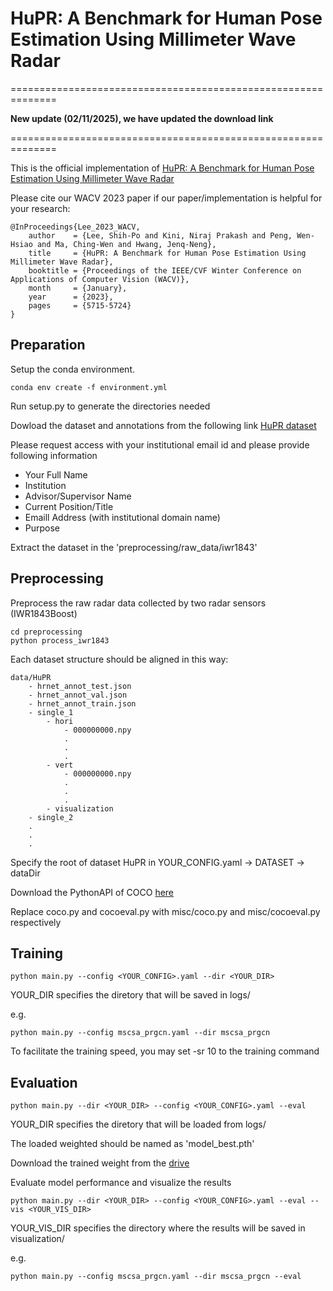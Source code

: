 #  HuPR: A Benchmark for Human Pose Estimation Using Millimeter Wave Radar

==============================================================

**New update (02/11/2025), we have updated the download link**

==============================================================

This is the official implementation of [HuPR: A Benchmark for Human Pose Estimation Using Millimeter Wave Radar](https://arxiv.org/abs/2210.12564)

Please cite our WACV 2023 paper if our paper/implementation is helpful for your research:
```
@InProceedings{Lee_2023_WACV,
    author    = {Lee, Shih-Po and Kini, Niraj Prakash and Peng, Wen-Hsiao and Ma, Ching-Wen and Hwang, Jenq-Neng},
    title     = {HuPR: A Benchmark for Human Pose Estimation Using Millimeter Wave Radar},
    booktitle = {Proceedings of the IEEE/CVF Winter Conference on Applications of Computer Vision (WACV)},
    month     = {January},
    year      = {2023},
    pages     = {5715-5724}
}

```

## Preparation

Setup the conda environment.

```
conda env create -f environment.yml
```

Run setup.py to generate the directories needed

Dowload the dataset and annotations from the following link
[HuPR dataset](https://huggingface.co/datasets/nirajpkini/HuPR)

Please request access with your institutional email id and please provide following information
- Your Full Name
- Institution
- Advisor/Supervisor Name
- Current Position/Title
- Emaill Address (with institutional domain name)
- Purpose


Extract the dataset in the 'preprocessing/raw_data/iwr1843'


## Preprocessing

Preprocess the raw radar data collected by two radar sensors (IWR1843Boost)

```
cd preprocessing
python process_iwr1843
```

Each dataset structure should be aligned in this way:
```
data/HuPR
    - hrnet_annot_test.json
    - hrnet_annot_val.json
    - hrnet_annot_train.json
    - single_1
        - hori
            - 000000000.npy
            .
            .
            .
        - vert
            - 000000000.npy
            .
            .
            .
        - visualization
    - single_2
    .
    .
    .
```

Specify the root of dataset HuPR in YOUR_CONFIG.yaml -> DATASET -> dataDir

Download the PythonAPI of COCO [here](https://github.com/cocodataset/cocoapi)

Replace coco.py and cocoeval.py with misc/coco.py and misc/cocoeval.py respectively

## Training
```
python main.py --config <YOUR_CONFIG>.yaml --dir <YOUR_DIR>
```
YOUR_DIR specifies the diretory that will be saved in logs/

e.g.
```
python main.py --config mscsa_prgcn.yaml --dir mscsa_prgcn
```

To facilitate the training speed, you may set -sr 10 to the training command

## Evaluation
```
python main.py --dir <YOUR_DIR> --config <YOUR_CONFIG>.yaml --eval
```
YOUR_DIR specifies the diretory that will be loaded from logs/

The loaded weighted should be named as 'model_best.pth'

Download the trained weight from the [drive](https://drive.google.com/file/d/1Hmi2mw_KuSBCS4PVKI7dGWrRmtpKHkJI/view?usp=sharing)

Evaluate model performance and visualize the results
```
python main.py --dir <YOUR_DIR> --config <YOUR_CONFIG>.yaml --eval --vis <YOUR_VIS_DIR>
```
YOUR_VIS_DIR specifies the directory where the results will be saved in visualization/

e.g.
```
python main.py --config mscsa_prgcn.yaml --dir mscsa_prgcn --eval
```
